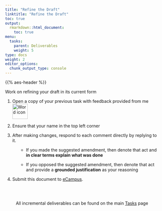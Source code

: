 ```yaml
---
title: "Refine the Draft"
linktitle: "Refine the Draft"
toc: true
output:
  rmarkdown::html_document:
    toc: true
menu:
  tasks:
    parent: Deliverables
    weight: 5
type: docs
weight: 2
editor_options: 
  chunk_output_type: console
---
```


{{% aes-header %}}

<style>
ul {
    margin-left: 1.5em
}
</style>

Work on refining your draft in its current form

1.  Open a copy of your previous task with feedback provided from me <img src="/logos/word-ico.png" alt="Word icon" width="50">

2.  Ensure that your name in the top left corner

3.  After making changes, respond to each comment directly by replying to it.

    - If you made the suggested amendment, then denote that act and **in clear terms explain what was done**

    - If you opposed the suggested amendment, then denote that act and provide a **grounded justification** as your reasoning

4.  Submit this document to <a target="_blank" href="https://ecampus.wvu.edu/">eCampus</a>.<br><br>

<br />

<center>
<p id="rounded_corners">
All incremental deliverables can be found on the main <a href="/tasks/#deliverables">Tasks</a> page
<p>
</center>
